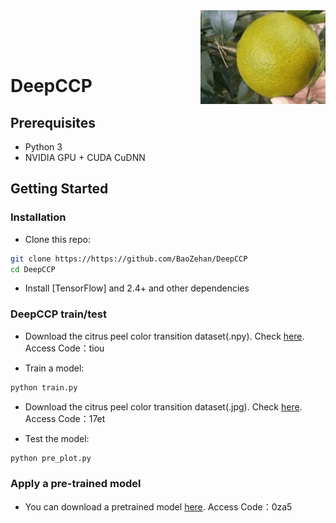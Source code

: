 <img src='outtest/test.gif' align="right" width=200>

<br><br><br>

# DeepCCP
## Prerequisites
- Python 3
- NVIDIA GPU + CUDA CuDNN

## Getting Started
### Installation

- Clone this repo:
```bash
git clone https://https://github.com/BaoZehan/DeepCCP
cd DeepCCP
```

- Install [TensorFlow] and 2.4+ and other dependencies

### DeepCCP train/test

- Download the citrus peel color transition dataset(.npy). 
Check [here](https://pan.baidu.com/s/1upVP5VYWzpNycq6M25hHaA?pwd=tiou). 
Access Code：tiou 

- Train a model:
```bash
python train.py 
```

- Download the citrus peel color transition dataset(.jpg). 
Check [here](https://pan.baidu.com/s/1zcMxKr99TCR7NYcgUeQflg?pwd=17et). 
Access Code：17et 

- Test the model:
```bash
python pre_plot.py 
```

### Apply a pre-trained model 
- You can download a pretrained model [here](https://pan.baidu.com/s/1xCZOzUEnJLtzrD8efO1IRw?pwd=0za5).
Access Code：0za5 

